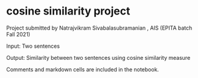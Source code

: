 # cosine similarity project

Project submitted by Natrajvikram Sivabalasubramanian , AIS (EPITA batch Fall 2021)

Input: Two sentences


Output: Similarity between two sentences using cosine similarity measure

Comments and markdown cells are included in the notebook.

